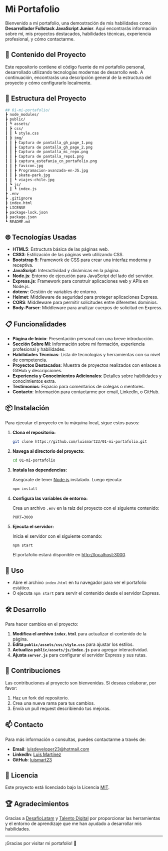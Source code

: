 # Mi Portafolio

Bienvenido a mi portafolio, una demostración de mis habilidades como **Desarrollador Fullstack JavaScript Junior**. Aquí encontrarás información sobre mí, mis proyectos destacados, habilidades técnicas, experiencia profesional, y cómo contactarme.

## 📂 Contenido del Proyecto

Este repositorio contiene el código fuente de mi portafolio personal, desarrollado utilizando tecnologías modernas de desarrollo web. A continuación, encontrarás una descripción general de la estructura del proyecto y cómo configurarlo localmente.

## 🚀 Estructura del Proyecto

```bash
## 01-mi-portafolio/
┣ node_modules/
┣ public/
┃ ┗ assets/
┃ ┣ css/
┃ ┃ ┗ style.css
┃ ┣ img/
┃ ┃ ┣ Captura de pantalla_gh_page_1.png
┃ ┃ ┣ Captura de pantalla_gh_page_2.png
┃ ┃ ┣ Captura de pantalla_mi_repo.png
┃ ┃ ┣ Captura de pantalla_repo1.png
┃ ┃ ┣ captura_estefania_cn_portafolio.png
┃ ┃ ┣ favicon.jpg
┃ ┃ ┣ Programacion-avanzada-en-JS.jpg
┃ ┃ ┣ skate-park.jpg
┃ ┃ ┗ viajes-chile.jpg
┃ ┗ js/
┃ ┃ ┗ index.js
┣ .env
┣ .gitignore
┣ index.html
┣ LICENSE
┣ package-lock.json
┣ package.json
┗ README.md
```


## 🌐 Tecnologías Usadas

- **HTML5**: Estructura básica de las páginas web.
- **CSS3**: Estilización de las páginas web utilizando CSS.
- **Bootstrap 5**: Framework de CSS para crear una interfaz moderna y receptiva.
- **JavaScript**: Interactividad y dinámicas en la página.
- **Node.js**: Entorno de ejecución para JavaScript del lado del servidor.
- **Express.js**: Framework para construir aplicaciones web y APIs en Node.js.
- **dotenv**: Gestión de variables de entorno.
- **Helmet**: Middleware de seguridad para proteger aplicaciones Express.
- **CORS**: Middleware para permitir solicitudes entre diferentes dominios.
- **Body-Parser**: Middleware para analizar cuerpos de solicitud en Express.

## 📋 Funcionalidades

- **Página de Inicio**: Presentación personal con una breve introducción.
- **Sección Sobre Mí**: Información sobre mi formación, experiencia profesional y habilidades.
- **Habilidades Técnicas**: Lista de tecnologías y herramientas con su nivel de competencia.
- **Proyectos Destacados**: Muestra de proyectos realizados con enlaces a GitHub y descripciones.
- **Experiencia y Conocimientos Adicionales**: Detalles sobre habilidades y conocimientos extra.
- **Testimonios**: Espacio para comentarios de colegas o mentores.
- **Contacto**: Información para contactarme por email, LinkedIn, o GitHub.

## 📦 Instalación

Para ejecutar el proyecto en tu máquina local, sigue estos pasos:

1. **Clona el repositorio:**

    ```bash
    git clone https://github.com/luismart23/01-mi-portafolio.git
    ```

2. **Navega al directorio del proyecto:**

    ```bash
    cd 01-mi-portafolio
    ```

3. **Instala las dependencias:**

    Asegúrate de tener [Node.js](https://nodejs.org/) instalado. Luego ejecuta:

    ```bash
    npm install
    ```

4. **Configura las variables de entorno:**

    Crea un archivo `.env` en la raíz del proyecto con el siguiente contenido:

    ```plaintext
    PORT=3000
    ```

5. **Ejecuta el servidor:**

    Inicia el servidor con el siguiente comando:

    ```bash
    npm start
    ```

    El portafolio estará disponible en [http://localhost:3000](http://localhost:3000).

## 🧩 Uso

- Abre el archivo `index.html` en tu navegador para ver el portafolio estático.
- O ejecuta `npm start` para servir el contenido desde el servidor Express.

## 🛠️ Desarrollo

Para hacer cambios en el proyecto:

1. **Modifica el archivo `index.html`** para actualizar el contenido de la página.
2. **Edita `public/assets/css/style.css`** para ajustar los estilos.
3. **Actualiza `public/assets/js/index.js`** para agregar interactividad.
4. **Ajusta `server.js`** para configurar el servidor Express y sus rutas.

## 📜 Contribuciones

Las contribuciones al proyecto son bienvenidas. Si deseas colaborar, por favor:

1. Haz un fork del repositorio.
2. Crea una nueva rama para tus cambios.
3. Envía un pull request describiendo tus mejoras.

## 📫 Contacto

Para más información o consultas, puedes contactarme a través de:

- **Email**: [luisdeveloper23@hotmail.com](mailto:luisdeveloper23@hotmail.com)
- **LinkedIn**: [Luis Martínez](https://www.linkedin.com/in/luismart23/)
- **GitHub**: [luismart23](https://github.com/luismart23)

## 📝 Licencia

Este proyecto está licenciado bajo la Licencia [MIT](LICENSE).

## 🏆 Agradecimientos

Gracias a [DesafíoLatam](https://www.desafiolatam.com/) y [Talento Digital](https://www.talentodigital.cl/) por proporcionar las herramientas y el entorno de aprendizaje que me han ayudado a desarrollar mis habilidades.

---

¡Gracias por visitar mi portafolio! 🚀
